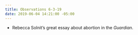 ```yaml
---
title: Observations 6-3-19
date: 2019-06-04 14:21:00 -05:00
---
```


- Rebecca Solnit’s great essay about abortion in the *Guardian*.